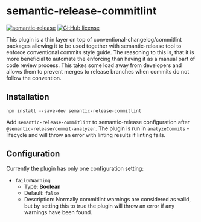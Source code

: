 # semantic-release-commitlint

[![semantic-release](https://img.shields.io/badge/%20%20%F0%9F%93%A6%F0%9F%9A%80-semantic--release-e10079.svg)](https://github.com/semantic-release/semantic-release)
[![GitHub license](https://img.shields.io/github/license/XC-/semantic-release-commitlint)](https://github.com/XC-/semantic-release-commitlint/blob/main/LICENSE)

This plugin is a thin layer on top of conventional-changelog/commitlint packages allowing it to be
used together with semantic-release tool to enforce conventional commits style guide. The reasoning 
to this is, that it is more beneficial to automate the enforcing than having it as a manual part of
code review process. This takes some load away from developers and allows them to prevent merges to
release branches when commits do not follow the convention.

## Installation

`npm install --save-dev semantic-release-commitlint`

Add `semantic-release-commitlint` to semantic-release configuration after `@semantic-release/commit-analyzer`.
The plugin is run in `analyzeCommits` -lifecycle and will throw an error with linting results if linting fails.


## Configuration

Currently the plugin has only one configuration setting:

* `failOnWarning`
    * Type: **Boolean**
    * Default: `false`
    * Description: Normally commitlint warnings are considered as valid, but by setting this to true
      the plugin will throw an error if any warnings have been found.
      